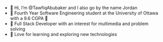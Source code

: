 - 👋 Hi, I’m @TawfiqAbubaker and I also go by the name Jordan
- 👀 Fourth Year Software Engineering student at the University of Ottawa with a 9.6 CGPA 🥸
- 🌟 Full Stack Developer with an interest for multimedia and problem solving
- 🤝 Love for learning and exploring new technologies

<!---
TawfiqAbubaker/TawfiqAbubaker is a ✨ special ✨ repository because its `README.md` (this file) appears on your GitHub profile.
You can click the Preview link to take a look at your changes.
--->
